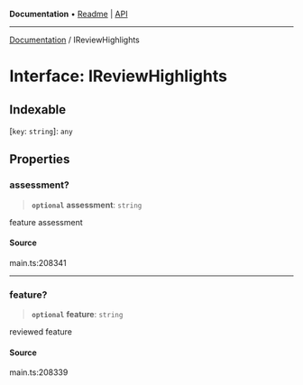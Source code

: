 **Documentation** • [Readme](../README.md) \| [API](../globals.md)

***

[Documentation](../README.md) / IReviewHighlights

# Interface: IReviewHighlights

## Indexable

 \[`key`: `string`\]: `any`

## Properties

### assessment?

> **`optional`** **assessment**: `string`

feature assessment

#### Source

main.ts:208341

***

### feature?

> **`optional`** **feature**: `string`

reviewed feature

#### Source

main.ts:208339
